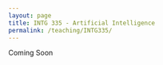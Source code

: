 ```yaml
---
layout: page
title: INTG 335 - Artificial Intelligence
permalink: /teaching/INTG335/
---
```


Coming Soon
